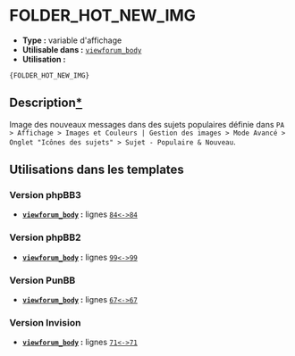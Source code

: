 # FOLDER_HOT_NEW_IMG
* __Type :__ variable d'affichage
* __Utilisable dans :__ [`viewforum_body`](../tpl/viewforum_body.md#readme)
* __Utilisation :__

```smarty
{FOLDER_HOT_NEW_IMG}
```

## Description[*](https://fa-tvars.appspot.com/var/FOLDER_HOT_NEW_IMG)
Image des nouveaux messages dans des sujets populaires définie dans `PA > Affichage > Images et Couleurs | Gestion des images > Mode Avancé > Onglet "Icônes des sujets" > Sujet - Populaire & Nouveau`.

## Utilisations dans les templates

### Version phpBB3
* __[`viewforum_body`](../tpl/viewforum_body.md#readme) :__ lignes [`84`](../src/prosilver/viewforum_body.tpl#L84)[`<->`](../src/prosilver/viewforum_body.tpl#L84-L84)[`84`](../src/prosilver/viewforum_body.tpl#L84)

### Version phpBB2
* __[`viewforum_body`](../tpl/viewforum_body.md#readme) :__ lignes [`99`](../src/subsilver/viewforum_body.tpl#L99)[`<->`](../src/subsilver/viewforum_body.tpl#L99-L99)[`99`](../src/subsilver/viewforum_body.tpl#L99)

### Version PunBB
* __[`viewforum_body`](../tpl/viewforum_body.md#readme) :__ lignes [`67`](../src/punbb/viewforum_body.tpl#L67)[`<->`](../src/punbb/viewforum_body.tpl#L67-L67)[`67`](../src/punbb/viewforum_body.tpl#L67)

### Version Invision
* __[`viewforum_body`](../tpl/viewforum_body.md#readme) :__ lignes [`71`](../src/invision/viewforum_body.tpl#L71)[`<->`](../src/invision/viewforum_body.tpl#L71-L71)[`71`](../src/invision/viewforum_body.tpl#L71)

